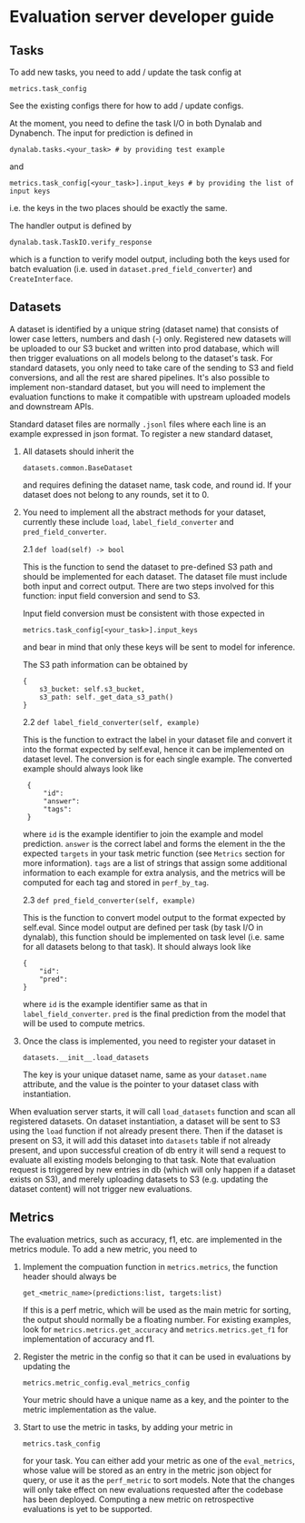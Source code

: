# Evaluation server developer guide

## Tasks
To add new tasks, you need to add / update the task config at
```
metrics.task_config
```
See the existing configs there for how to add / update configs.

At the moment, you need to define the task I/O in both Dynalab and Dynabench. The input for prediction is defined in

```
dynalab.tasks.<your_task> # by providing test example
```
and
```
metrics.task_config[<your_task>].input_keys # by providing the list of input keys
```
i.e. the keys in the two places should be exactly the same.

The handler output is defined by
```
dynalab.task.TaskIO.verify_response
```
which is a function to verify model output, including both the keys used for batch evaluation (i.e. used in `dataset.pred_field_converter`) and `CreateInterface`.

## Datasets
A dataset is identified by a unique string (dataset name) that consists of lower case letters, numbers and dash (-) only. Registered new datasets will be uploaded to our S3 bucket and written into prod database, which will then trigger evaluations on all models belong to the dataset's task. For standard datasets, you only need to take care of the sending to S3 and field conversions, and all the rest are shared pipelines. It's also possible to implement non-standard dataset, but you will need to implement the evaluation functions to make it compatible with upstream uploaded models and downstream APIs.

Standard dataset files are normally `.jsonl` files where each line is an example expressed in json format. To register a new standard dataset,

1. All datasets should inherit the
   ```
   datasets.common.BaseDataset
   ```
   and requires defining the dataset name, task code, and round id. If your dataset does not belong to any rounds, set it to 0.
2. You need to implement all the abstract methods for your dataset, currently these include `load`, `label_field_converter` and `pred_field_converter`.

    2.1 `def load(self) -> bool`

    This is the function to send the dataset to pre-defined S3 path and should be implemented for each dataset. The dataset file must include both input and correct output. There are two steps involved for this function: input field conversion and send to S3.

    Input field conversion must be consistent with those expected in
    ```
    metrics.task_config[<your_task>].input_keys
    ```
    and bear in mind that only these keys will be sent to model for inference.

    The S3 path information can be obtained by
    ```
    {
        s3_bucket: self.s3_bucket,
        s3_path: self._get_data_s3_path()
    }
    ```
    2.2 `def label_field_converter(self, example)`

    This is the function to extract the label in your dataset file and convert it into the format expected by self.eval, hence it can be implemented on dataset level. The conversion is for each single example. The converted example should always look like
    ```
     {
         "id":
         "answer":
         "tags":
     }
    ```
    where `id` is the example identifier to join the example and model prediction. `answer` is the correct label and forms the element in the the expected `targets` in your task metric function (see `Metrics` section for more information). `tags` are a list of strings that assign some additional information to each example for extra analysis, and the metrics will be computed for each tag and stored in `perf_by_tag`.

    2.3 `def pred_field_converter(self, example)`

    This is the function to convert model output to the format expected by self.eval. Since model output are defined per task (by task I/O in dynalab), this function should be implemented on task level (i.e. same for all datasets belong to that task). It should always look like
     ```
     {
         "id":
         "pred":
     }
     ```
    where `id` is the example identifier same as that in `label_field_converter`. `pred` is the final prediction from the model that will be used to compute metrics.
3. Once the class is implemented, you need to register your dataset in
   ```
   datasets.__init__.load_datasets
   ```
   The key is your unique dataset name, same as your `dataset.name` attribute, and the value is the pointer to your dataset class with instantiation.

When evaluation server starts, it will call `load_datasets` function and scan all registered datasets. On dataset instantiation, a dataset will be sent to S3 using the `load` function if not already present there. Then if the dataset is present on S3, it will add this dataset into `datasets` table if not already present, and upon successful creation of db entry it will send a request to evaluate all existing models belonging to that task. Note that evaluation request is triggered by new entries in db (which will only happen if a dataset exists on S3), and merely uploading datasets to S3 (e.g. updating the dataset content) will not trigger new evaluations.


## Metrics
The evaluation metrics, such as accuracy, f1, etc. are implemented in the metrics module. To add a new metric, you need to
1. Implement the compuation function in `metrics.metrics`, the function header should always be
   ```
   get_<metric_name>(predictions:list, targets:list)
   ```
    If this is a perf metric, which will be used as the main metric for sorting, the output should normally be a floating number. For existing examples, look for `metrics.metrics.get_accuracy` and `metrics.metrics.get_f1` for implementation of accuracy and f1.

2. Register the metric in the config so that it can be used in evaluations by updating the
   ```
   metrics.metric_config.eval_metrics_config
   ```
   Your metric should have a unique name as a key, and the pointer to the metric implementation as the value.

3. Start to use the metric in tasks, by adding your metric in
   ```
   metrics.task_config
   ```
   for your task. You can either add your metric as one of the `eval_metrics`, whose value will be stored as an entry in the metric json object for query, or use it as the `perf_metric` to sort models. Note that the changes will only take effect on new evaluations requested after the codebase has been deployed. Computing a new metric on retrospective evaluations is yet to be supported.
